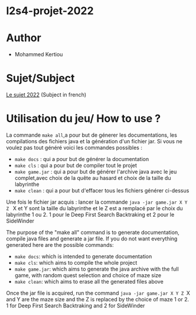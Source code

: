 # l2s4-projet-2022

# Author

- Mohammed Kertiou

# Sujet/Subject

[Le sujet 2022](https://www.fil.univ-lille.fr/~varre/portail/l2s4-projet/sujet2022.pdf) (Subject in french)
# Utilisation du jeu/ How to use ?
La commande ```make all```,a pour but de génerer les documentations, les compilations des fichiers java et la génération d'un fichier jar.
Si vous ne voulez pas tout généré voici les commandes possibles :
- ```make docs``` : qui a pour but de générer la documentation
- ```make cls``` : qui a pour but de compiler tout le projet
- ```make game.jar``` : qui a pour but de générer l'archive java avec le jeu complet,avec choix de la quête au hasard et choix de la taille du labyrinthe
- ```make clean``` : qui a pour but d'effacer tous les fichiers générer ci-dessus

Une fois le fichier jar acquis : lancer la commande  ```java -jar game.jar X Y Z ``` X et Y sont la taille du labyrinthe et le Z est a remplacé par le choix du labyrinthe 1 ou 2.
1 pour le Deep First Search Backtraking et 2 pour le SideWinder


The purpose of the "make all" command is to generate documentation, compile java files and generate a jar file.
If you do not want everything generated here are the possible commands:
- ``make docs``: which is intended to generate documentation
- ``make cls``: which aims to compile the whole project
- ``make game.jar``: which aims to generate the java archive with the full game, with random quest selection and choice of maze size
- ``make clean``: which aims to erase all the generated files above

Once the jar file is acquired, run the command  ``java -jar game.jar X Y Z ``X and Y are the maze size and the Z is replaced by the choice of maze 1 or 2.
1 for Deep First Search Backtraking and 2 for SideWinder
